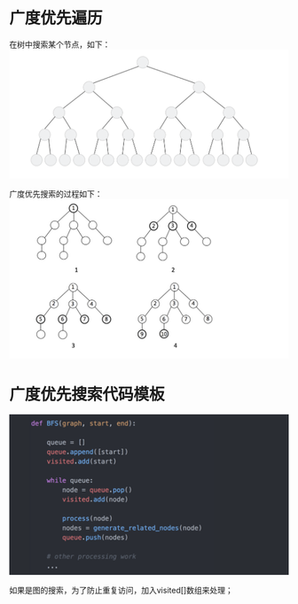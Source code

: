 # 广度优先遍历
在树中搜索某个节点，如下：
![](树中搜索.png)

广度优先搜索的过程如下：
![](广度优先过程.png)

# 广度优先搜索代码模板

![BFS.png](BFS.png)

如果是图的搜索，为了防止重复访问，加入visited[]数组来处理；
